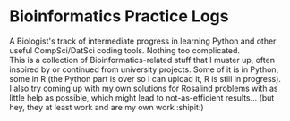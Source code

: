 # Bioinformatics Practice Logs
A Biologist's track of intermediate progress in learning Python and other useful CompSci/DatSci coding tools. Nothing too complicated.\
This is a collection of Bioinformatics-related stuff that I muster up, often inspired by or continued from university projects. Some of it is in Python, some in R (the Python part is over so I can upload it, R is still in progress). \
I also try coming up with my own solutions for Rosalind problems with as little help as possible, which might lead to not-as-efficient results... (but hey, they at least work and are my own work :shipit:)


